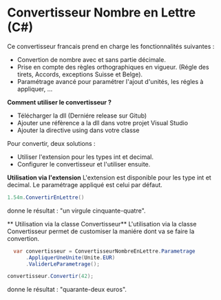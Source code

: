 Convertisseur Nombre en Lettre (C#)
===========================

Ce convertisseur francais prend en charge les fonctionnalités suivantes :
- Convertion de nombre avec et sans partie décimale.
- Prise en compte des règles orthographiques en vigueur. (Régle des tirets, Accords, exceptions Suisse et Belge).
- Paramétrage avancé pour paramétrer l'ajout d'unités, les régles à appliquer, ...


**Comment utiliser le convertisseur ?**
- Télécharger la dll (Derniére release sur Gitub)
- Ajouter une réfèrence a la dll dans votre projet Visual Studio
- Ajouter la directive using dans votre classe

Pour convertir, deux solutions :
- Utiliser l'extension pour les types int et decimal.
- Configurer le convertisseur et l'utiliser ensuite.

**Utilisation via l'extension**
L'extension est disponible pour les type int et decimal. Le paramétrage appliqué est celui par défaut.

```C#
1.54m.ConvertirEnLettre()
```

donne le résultat : "un virgule cinquante-quatre".

** Utilisation via la classe Convertisseur**
L'utilisation via la classe Convertisseur permet de customiser la maniére dont va se faire la convertion.
```C#
  var convertisseur = ConvertisseurNombreEnLettre.Parametrage
      .AppliquerUneUnite(Unite.EUR)
      .ValiderLeParametrage();

convertisseur.Convertir(42);
```

donne le résultat : "quarante-deux euros".
